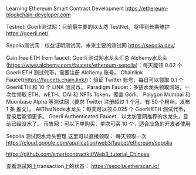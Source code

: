 Learning Ethereum Smart Contract Development
https://ethereum-blockchain-developer.com

Testnet:
Goerli测试网：目前最主要的以太坊 TestNet，将得到长期维护
https://goerli.net/

Sepolia测试网：权益证明测试网，未来主要的测试网
https://sepolia.dev/

Gain free ETH from faucet:
Goerli 测试网水龙头汇总
    Alchemy水龙头(https://www.alchemy.com/faucets/ethereum-sepolia)：每天能领 0.02 个 Goerli ETH 测试代币，需要注册 Alchemy 账号。
    Chainlink Faucet(https://faucets.chain.link/)：验证 Twitter 账号，每日可以领取 0.1 个 GoerliETH 和 10 个 LINK 测试币。
    Paradigm Faucet：多链水龙头领取网站，一次性领取 ETH、wETH、DAI 和 NFTs Token，覆盖 Görli、 Polygon Mumbai 和 Moonbase Alpha 等测试网（要求 Twitter 注册超过 1 个月、有 50 个粉丝，发布 1 条 推文）。
    AllThatNode水龙头：每天可以领 0.025 个 Goerli ETH 测试代币，登录后能领更多。
    Goerli Authenticated Faucet：以太坊官网推荐的水龙头，目前已经没水了。
    币售网：可以下单购买，单次可买 10 个，适合应急的开发者使用

Sepolia 测试网水龙头整理
这里可以直接领取：
每天领取一次
https://cloud.google.com/application/web3/faucet/ethereum/sepolia

https://github.com/smartcontractkit/Web3_tutorial_Chinese

查看测试网上transaction上的状态：
https://sepolia.etherscan.io/

